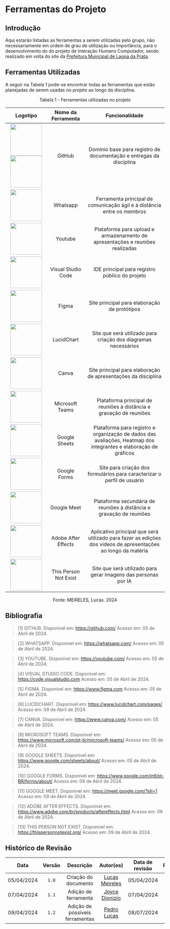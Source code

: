# Ferramentas do Projeto

## Introdução
Aqui estarão listadas as ferramentas a serem utilizadas pelo grupo, não necessariamente em ordem de grau de utilização ou importância, para o desenvolvimento do do projeto de Interação Humano Computador, sendo realizado em volta do site da [Prefeitura Municipal de Lagoa da Prata](https://www.lagoadaprata.mg.gov.br/). 

## Ferramentas Utilizadas
A seguir na Tabela 1 pode-se encontrar todas as ferramentas que estão planejadas de serem usadas no projeto ao longo da disciplina.

<center>Tabela 1 - Ferramentas utilizadas no projeto </center>

|                                                                                                                                                                                                    Logotipo                                                                                                                                                                                                     |  Nome da Ferramenta   |                                                  Funcionalidade                                                  |
| :-------------------------------------------------------------------------------------------------------------------------------------------------------------------------------------------------------------------------------------------------------------------------------------------------------------------------------------------------------------------------------------------------------------: | :-------------------: | :--------------------------------------------------------------------------------------------------------------: |
| <img src="https://raw.githubusercontent.com/Interacao-Humano-Computador/2024.1-Prefeitura-Lagoa-da-Prata/main/docs/assets/images/icons/icon-githublight.png#only-light" width="100" height="100"> </img> <img src="https://raw.githubusercontent.com/Interacao-Humano-Computador/2024.1-Prefeitura-Lagoa-da-Prata/main/docs/assets/images/icons/icon-githubdark.png#only-dark" width="100" height="100"> </img> |        GitHub         |                       Domínio base para registro de documentação e entregas da disciplina                        |
|                                                                                                           <img src="https://raw.githubusercontent.com/Interacao-Humano-Computador/2024.1-Prefeitura-Lagoa-da-Prata/main/docs/assets/images/icons/icon-whatsapp.png" width="100" height="100"> </img>                                                                                                            |       Whatsapp        |                     Ferramenta principal de comunicação ágil e à distância entre os membros                      |
|                                                                                                            <img src="https://raw.githubusercontent.com/Interacao-Humano-Computador/2024.1-Prefeitura-Lagoa-da-Prata/main/docs/assets/images/icons/icon-youtube.png" width="100" height="100"> </img>                                                                                                            |        Youtube        |                  Plataforma para upload e armazenamento de apresentações e reuniões realizadas                   |
|                                                                                                            <img src="https://raw.githubusercontent.com/Interacao-Humano-Computador/2024.1-Prefeitura-Lagoa-da-Prata/main/docs/assets/images/icons/icon-vscode.png" width="100" height="100"> </img>                                                                                                             |  Visual Studio Code   |                                  IDE principal para registro público do projeto                                  |
|                                                                                                             <img src="https://raw.githubusercontent.com/Interacao-Humano-Computador/2024.1-Prefeitura-Lagoa-da-Prata/main/docs/assets/images/icons/icon-figma.png" width="100" height="100"> </img>                                                                                                             |         Figma         |                                   Site principal para elaboração de protótipos                                   |
|                                                                                                          <img src="https://raw.githubusercontent.com/Interacao-Humano-Computador/2024.1-Prefeitura-Lagoa-da-Prata/main/docs/assets/images/icons/icon-lucidchart.png" width="100" height="100"> </img>                                                                                                           |      LucidChart       |                          Site que será utilizado para criação dos diagramas necessários                          |
|                                                                                                             <img src="https://raw.githubusercontent.com/Interacao-Humano-Computador/2024.1-Prefeitura-Lagoa-da-Prata/main/docs/assets/images/icons/icon-canva.png" width="100" height="100"> </img>                                                                                                             |         Canva         |                          Site principal para elaboração de apresentações da disciplina                           |
|                                                                                                             <img src="https://raw.githubusercontent.com/Interacao-Humano-Computador/2024.1-Prefeitura-Lagoa-da-Prata/main/docs/assets/images/icons/icon-teams.png" width="100" height="100"> </img>                                                                                                             |    Microsoft Teams    |                       Plataforma principal de reuniões à distância e gravação de reuniões                        |
|                                                                                                         <img src="https://raw.githubusercontent.com/Interacao-Humano-Computador/2024.1-Prefeitura-Lagoa-da-Prata/main/docs/assets/images/icons/icon-googlesheets.png" width="100" height="100"> </img>                                                                                                          |     Google Sheets     | Plataforma para registro e organização de dados das avaliações, Heatmap dos integrantes e elaboração de gráficos |
|                                                                                                          <img src="https://raw.githubusercontent.com/Interacao-Humano-Computador/2024.1-Prefeitura-Lagoa-da-Prata/main/docs/assets/images/icons/icon-googleforms.png" width="100" height="100"> </img>                                                                                                           |     Google Forms      |                     Site para criação dos formulários para caracterizar o perfil de usuário                      |
|                                                                                                          <img src="https://raw.githubusercontent.com/Interacao-Humano-Computador/2024.1-Prefeitura-Lagoa-da-Prata/main/docs/assets/images/icons/icon-googlemeet.png" width="100" height="100"> </img>                                                                                                           |      Google Meet      |                       Plataforma secundária de reuniões à distância e gravação de reuniões                       |
|                                                                                                       <img src="https://raw.githubusercontent.com/Interacao-Humano-Computador/2024.1-Prefeitura-Lagoa-da-Prata/main/docs/assets/images/icons/icon-adobeaftereffects.png" width="100" height="100"> </img>                                                                                                       |  Adobe After Effects  |  Aplicativo principal que será utilizado para fazer as edições dos vídeos de apresentações ao longo da matéria   |
|                                                                                                      <img src="https://raw.githubusercontent.com/Interacao-Humano-Computador/2024.1-Prefeitura-Lagoa-da-Prata/main/docs/assets/images/icons/icon-thispersonnotexist.png" width="100" height="100"> </img>                                                                                                       | This Person Not Exist |                          Site que será utilizado para gerar imagens das personas por IA                          |
 



<center> Fonte: MEIRELES, Lucas. 2024 </center>

## Bibliografia

> [1] GITHUB. Disponivel em: https://github.com/ Acesso em: 05 de Abril de 2024. 

> [2] WHATSAPP. Disponivel em: https://whatsapp.com/ Acesso em: 05 de Abril de 2024. 

> [3] YOUTUBE. Disponivel em: https://youtube.com/ Acesso em: 05 de Abril de 2024.

> [4] VISUAL STUDIO CODE. Disponivel em: https://code.visualstudio.com Acesso em: 05 de Abril de 2024.

> [5] FIGMA. Disponivel em: https://www.figma.com Acesso em: 05 de Abril de 2024.

> [6] LUCIDCHART. Disponivel em: https://www.lucidchart.com/pages/ Acesso em: 09 de Abril de 2024.

> [7] CANVA. Disponivel em: https://www.canva.com/ Acesso em: 05 de Abril de 2024.

> [8] MICROSOFT TEAMS. Disponivel em: https://www.microsoft.com/pt-br/microsoft-teams/ Acesso em: 05 de Abril de 2024.

> [9] GOOGLE SHEETS. Disponivel em: https://www.google.com/sheets/about/ Acesso em: 05 de Abril de 2024.

> [10] GOOGLE FORMS. Disponivel em: https://www.google.com/intl/pt-BR/forms/about/ Acesso em: 09 de Abril de 2024.

> [11] GOOGLE MEET. Disponivel em: https://meet.google.com/?pli=1 Acesso em: 09 de Abril de 2024.

> [12] ADOBE AFTER EFFECTS. Disponivel em: https://www.adobe.com/br/products/aftereffects.html Acesso em: 09 de Abril de 2024. 

> [13] THIS PERSON NOT EXIST. Disponivel em: https://thispersonnotexist.org/ Acesso em: 09 de Abril de 2024. 




## Histórico de Revisão

|    Data    | Versão |            Descrição            |                  Autor(es)                   | Data de revisão |                 Revisor(es)                 |
| :--------: | :----: | :-----------------------------: | :------------------------------------------: | :-------------: | :-----------------------------------------: |
| 05/04/2024 | `1.0`  |      Criação do documento       | [Lucas Meireles](https://github.com/Katuner) |   05/04/2024    | [Pedro Lucas](https://github.com/lucasdray) |
| 07/04/2024 | `1.1`  |      Adição de ferramenta       |   [Joyce Dionizio](https://github.com/jdm)   |   07/04/2024    | [Pedro Lucas](https://github.com/lucasdray) |
| 09/04/2024 | `1.2`  | Adição de possiveis ferramentas | [Pedro Lucas](https://github.com/lucasdray)  |         08/07/2024        |      [Joyce Dionizio](https://github.com/jdm)                                        |